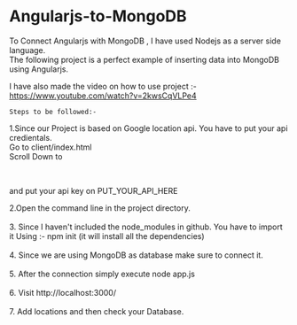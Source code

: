 # Angularjs-to-MongoDB

To Connect Angularjs with MongoDB , I have used Nodejs as a server side language. <br />The following project is a perfect example of inserting data into MongoDB using Angularjs.

I have also made the video on how to use project :- https://www.youtube.com/watch?v=2kwsCqVLPe4

	Steps to be followed:-

1.Since our Project is based on Google location api. You have to put your api credientals.<br />
Go to client/index.html<br />
Scroll Down to
<br />
 <script type="text/javascript" <br />
        src="https://maps.googleapis.com/maps/api/js?key=PUT_YOUR_API_HERE&libraries=places&callback=placeSearch"><br />
 </script> <br />
and put your api key on PUT_YOUR_API_HERE


2.Open the command line in the project directory.<br /><br />
3. Since I haven't included the node_modules in github. You have to import it Using :-
  npm init
(it will install all the dependencies)<br /><br />
4. Since we are using MongoDB as database make sure to connect it.<br /><br />
5. After the connection simply execute
  node app.js<br /><br />
6. Visit 
   http://localhost:3000/		<br /><br />
7. Add locations and then check your Database.

